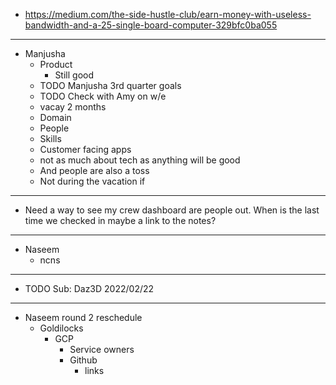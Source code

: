 - https://medium.com/the-side-hustle-club/earn-money-with-useless-bandwidth-and-a-25-single-board-computer-329bfc0ba055
- ---
- Manjusha
	- Product
		- Still good
	- TODO Manjusha 3rd quarter goals
	- TODO Check with Amy on w/e
	- vacay 2 months
	- Domain
	- People
	- Skills
	- Customer facing apps
	- not as much about tech as anything will be good
	- And people are also a toss
	- Not during the vacation if
- ---
- Need a way to see my crew dashboard are people out. When is the last time we checked in maybe a link to the notes?
- ---
- Naseem
	- ncns
- ---
- TODO Sub: Daz3D 2022/02/22
- ---
- Naseem round 2 reschedule
	- Goldilocks
		- GCP
			- Service owners
			- Github
				- links